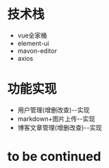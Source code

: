 # 技术栈
+ vue全家桶 
+ element-ui 
+ mavon-editor
+ axios

# 功能实现
+ 用户管理(增删改查)--实现
+ markdown+图片上传--实现
+ 博客文章管理(增删改查)--实现

# to be continued